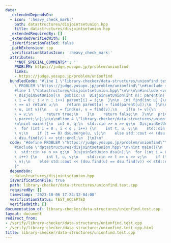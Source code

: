 ```yaml
---
data:
  _extendedDependsOn:
  - icon: ':heavy_check_mark:'
    path: datastructures/disjointsetunion.hpp
    title: datastructures/disjointsetunion.hpp
  _extendedRequiredBy: []
  _extendedVerifiedWith: []
  _isVerificationFailed: false
  _pathExtension: cpp
  _verificationStatusIcon: ':heavy_check_mark:'
  attributes:
    '*NOT_SPECIAL_COMMENTS*': ''
    PROBLEM: https://judge.yosupo.jp/problem/unionfind
    links:
    - https://judge.yosupo.jp/problem/unionfind
  bundledCode: "#line 1 \"library-checker/data-structures/unionfind.test.cpp\"\n#define\
    \ PROBLEM \"https://judge.yosupo.jp/problem/unionfind\"\n#include <iostream>\n\
    #line 1 \"datastructures/disjointsetunion.hpp\"\n\n\n\n#include <vector>\n\nclass\
    \ DisjoinSetUnion{\n  public:\n  DisjoinSetUnion(int n): parent(n) {\n    for(int\
    \ i = 0 ; i < n ; i++) parent[i] = i;\n  }\n\n  int find(int u) {\n    if(parent[u]\
    \ == u) return u;\n    return parent[u] = find(parent[u]);\n  }\n\n  bool merge(int\
    \ u, int v){\n    u = find(u), v = find(v);\n    if(u != v){\n      parent[u]\
    \ = v;\n      return true;\n    }\n    return false;\n  }\n\n  private:\n  std::vector<int>\
    \ parent;\n};\n\n\n#line 4 \"library-checker/data-structures/unionfind.test.cpp\"\
    \n\nint main(){\n  int n, q;\n  std::cin >> n >> q;\n  DisjoinSetUnion dsu(n);\n\
    \  for (int i = 0 ; i < q ; i++) {\n    int t, u, v;\n    std::cin >> t >> u >>\
    \ v;\n    if (t == 0) dsu.merge(u, v);\n    else std::cout << (dsu.find(u) ==\
    \ dsu.find(v)) << std::endl;\n  }\n}\n"
  code: "#define PROBLEM \"https://judge.yosupo.jp/problem/unionfind\"\n#include <iostream>\n\
    #include \"datastructures/disjointsetunion.hpp\"\n\nint main(){\n  int n, q;\n\
    \  std::cin >> n >> q;\n  DisjoinSetUnion dsu(n);\n  for (int i = 0 ; i < q ;\
    \ i++) {\n    int t, u, v;\n    std::cin >> t >> u >> v;\n    if (t == 0) dsu.merge(u,\
    \ v);\n    else std::cout << (dsu.find(u) == dsu.find(v)) << std::endl;\n  }\n\
    }"
  dependsOn:
  - datastructures/disjointsetunion.hpp
  isVerificationFile: true
  path: library-checker/data-structures/unionfind.test.cpp
  requiredBy: []
  timestamp: '2023-10-06 17:24:32-04:00'
  verificationStatus: TEST_ACCEPTED
  verifiedWith: []
documentation_of: library-checker/data-structures/unionfind.test.cpp
layout: document
redirect_from:
- /verify/library-checker/data-structures/unionfind.test.cpp
- /verify/library-checker/data-structures/unionfind.test.cpp.html
title: library-checker/data-structures/unionfind.test.cpp
---
```

